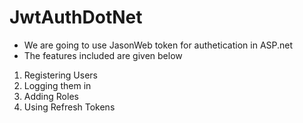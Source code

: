 # JwtAuthDotNet

* We are going to use JasonWeb token for authetication in ASP.net
* The features included are given below

1. Registering Users
2. Logging them in
3. Adding Roles
4. Using Refresh Tokens